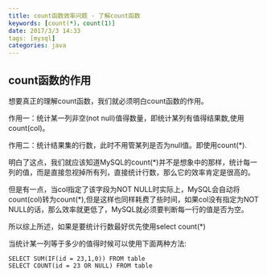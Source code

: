 ```yaml
---
title: count函数效率问题 - 了解count函数
keywords: [count(*)，count(1)]
date: 2017/3/3 14:33
tags: [mysql]
categories: java
---
```

## count函数的作用

想要真正的理解count函数，我们就必须明白count函数的作用。

作用一：统计某一列非空(not null)值得数量，即统计某列有值得结果数,使用count(col)。

作用二：统计结果集的行数，此时不用管某列是否为null值。即使用count(*).

明白了这点，我们就应该知道MySQL的count(*)并不是想象中的那样，统计每一列的值，而是直接忽视掉所有列，直接统计行数，那么它的效率肯定是很高的。

但是有一点，当col指定了该字段为NOT NULL时实际上，MySQL会自动将count(col)转为count(*),但是这样也同样耗费了些时间，如果col没有指定为NOT NULL的话，那么效率就更低了，MySQL就必须要判断每一行的值是否为空。

所以综上所述，如果是要统计行数最好优先使用select count(*)

当统计某一列等于多少的值得时候可以使用下面两种方法:
```
SELECT SUM(IF(id = 23,1,0)) FROM table 
SELECT COUNT(id = 23 OR NULL) FROM table 
```
